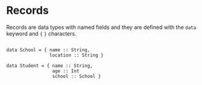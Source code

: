 # Records

Records are data types with named fields and they are defined with the ```data``` keyword and ```{``` ```}``` characters.

```Siko

data School = { name :: String,
                location :: String }

data Student = { name :: String,
                 age :: Int
                 school :: School }
```
